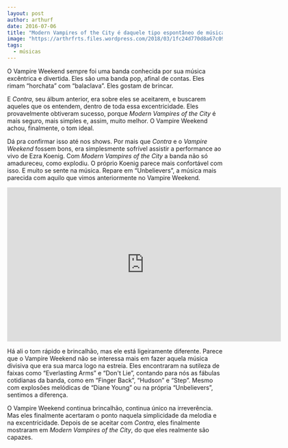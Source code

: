 ```yaml
---
layout: post
author: arthurf
date: 2016-07-06
title: "Modern Vampires of the City é daquele tipo espontâneo de música boa"
image: "https://arthrfrts.files.wordpress.com/2018/03/1fc24d770d8a67c0948e23f4daa321ce.jpg"
tags:
  - músicas
---
```


O Vampire Weekend sempre foi uma banda conhecida por sua música excêntrica e divertida. Eles são uma banda pop, afinal de contas. Eles rimam “horchata” com “balaclava”. Eles gostam de brincar.

E _Contra_, seu álbum anterior, era sobre eles se aceitarem, e buscarem aqueles que os entendem, dentro de toda essa excentricidade. Eles provavelmente obtiveram sucesso, porque _Modern Vampires of the City_ é mais seguro, mais simples e, assim, muito melhor. O Vampire Weekend achou, finalmente, o tom ideal.

Dá pra confirmar isso até nos shows. Por mais que _Contra_ e o _Vampire Weekend_ fossem bons, era simplesmente sofrível assistir a performance ao vivo de Ezra Koenig. Com _Modern Vampires of the City_ a banda não só amadureceu, como explodiu. O próprio Koenig parece mais confortável com isso. E muito se sente na música. Repare em “Unbelievers”, a música mais parecida com aquilo que vimos anteriormente no Vampire Weekend.

<iframe width="640" height="360" src="https://www.youtube.com/embed/2b1GgT07aes" frameborder="0" allow="autoplay; encrypted-media" allowfullscreen></iframe>

Há ali o tom rápido e brincalhão, mas ele está ligeiramente diferente. Parece que o Vampire Weekend não se interessa mais em fazer aquela música divisiva que era sua marca logo na estreia. Eles encontraram na sutileza de faixas como “Everlasting Arms” e “Don't Lie”, contando para nós as fábulas cotidianas da banda, como em “Finger Back”, “Hudson” e “Step”. Mesmo com explosões melódicas de “Diane Young” ou na própria “Unbelievers”, sentimos a diferença.

O Vampire Weekend continua brincalhão, continua único na irreverência. Mas eles finalmente acertaram o ponto naquela simplicidade da melodia e na excentricidade. Depois de se aceitar com _Contra_, eles finalmente mostraram em _Modern Vampires of the City_, do que eles realmente são capazes.
